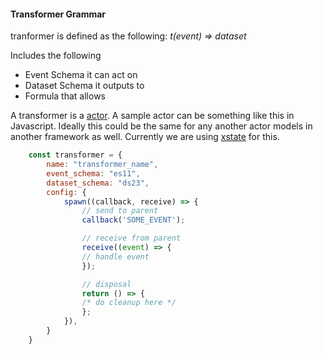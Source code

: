 #### Transformer Grammar
tranformer is defined as the following: _t(event) => dataset_

Includes the following
- Event Schema it can act on
- Dataset Schema it outputs to
- Formula that allows 

A transformer is a [actor](https://en.wikipedia.org/wiki/Actor_model). A sample actor can be something like this in Javascript. Ideally this could be the same for any another actor models in another framework as well. Currently we are using [xstate](https://xstate.js.org/docs/) for this.

```js
    const transformer = {
        name: "transformer_name",
        event_schema: "es11",
        dataset_schema: "ds23",
        config: {
            spawn((callback, receive) => {
                // send to parent
                callback('SOME_EVENT');

                // receive from parent
                receive((event) => {
                // handle event
                });

                // disposal
                return () => {
                /* do cleanup here */
                };
            }),
        }
    }
```